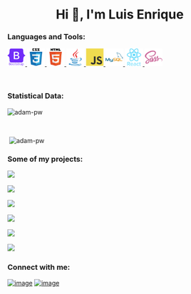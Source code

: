 <h1 align="center">Hi 👋, I'm Luis Enrique</h1>

<h3 align="left">Languages and Tools:</h3>
<p align="left">  
  <a href="https://getbootstrap.com" target="_blank" rel="noreferrer">
    <img src="https://raw.githubusercontent.com/devicons/devicon/master/icons/bootstrap/bootstrap-plain-wordmark.svg"
      alt="bootstrap" width="40" height="40" /> 
  </a>
  <a href="https://www.w3schools.com/css/" target="_blank"
    rel="noreferrer"> <img
      src="https://raw.githubusercontent.com/devicons/devicon/master/icons/css3/css3-original-wordmark.svg" alt="css3"
      width="40" height="40" /> 
  </a> 
  <a href="https://www.w3.org/html/" target="_blank" rel="noreferrer"> <img
      src="https://raw.githubusercontent.com/devicons/devicon/master/icons/html5/html5-original-wordmark.svg"
      alt="html5" width="40" height="40" /> 
  </a>  
  <a href="https://www.java.com" target="_blank" rel="noreferrer"> <img
      src="https://raw.githubusercontent.com/devicons/devicon/master/icons/java/java-original.svg" alt="java" width="40"
      height="40" /> 
  </a> 
  <a href="https://developer.mozilla.org/en-US/docs/Web/JavaScript" target="_blank"
    rel="noreferrer"> <img
      src="https://raw.githubusercontent.com/devicons/devicon/master/icons/javascript/javascript-original.svg"
      alt="javascript" width="40" height="40" /> 
  </a> 
  <a href="https://www.mysql.com/" target="_blank" rel="noreferrer"> <img
      src="https://raw.githubusercontent.com/devicons/devicon/master/icons/mysql/mysql-original-wordmark.svg"
      alt="mysql" width="40" height="40" /> 
  </a> 
  <a href="https://reactjs.org/" target="_blank" rel="noreferrer"> <img
      src="https://raw.githubusercontent.com/devicons/devicon/master/icons/react/react-original-wordmark.svg"
      alt="react" width="40" height="40" /> 
  </a> 
  <a href="https://sass-lang.com" target="_blank" rel="noreferrer"> <img
      src="https://raw.githubusercontent.com/devicons/devicon/master/icons/sass/sass-original.svg" alt="sass" width="40"
      height="40" /> 
  </a> 
</p>

<br>

<h3>Statistical Data:</h3>
<p><img align="center"
    src="https://github-readme-stats.vercel.app/api/top-langs?username=HJELuis&show_icons=true&locale=en&bg_color=0d1117&text_color=ffffff&layout=compact"
    alt="adam-pw" 
    bg_color=#808080/></p>

<br>

<p>&nbsp;<img align="center" src="https://github-readme-stats.vercel.app/api?username=HJELuis&show_icons=true&locale=en&bg_color=0d1117&text_color=ffffff&repo=convoychat"
    alt="adam-pw" /></p>
    
<h3>Some of my projects:</h3>

<p>
  <a href="https://github.com/HJELuis/web-app">
    <img src="https://github-readme-stats.vercel.app/api/pin/?username=HJELuis&repo=web-app&bg_color=0d1117&text_color=ffffff" />
  </a>
</p>

<p>
  <a href="https://github.com/HJELuis/library-db">
    <img src="https://github-readme-stats.vercel.app/api/pin/?username=HJELuis&repo=library-db&bg_color=0d1117&text_color=ffffff" />
  </a>
</p>

<p>
  <a href="https://github.com/HJELuis/book-store">
    <img src="https://github-readme-stats.vercel.app/api/pin/?username=HJELuis&repo=book-store&bg_color=0d1117&text_color=ffffff" />
  </a>
</p>

<p>
  <a href="https://github.com/HJELuis/pet-app">
    <img src="https://github-readme-stats.vercel.app/api/pin/?username=HJELuis&repo=pet-app&bg_color=0d1117&text_color=ffffff" />
  </a>
</p>

<p>
  <a href="https://github.com/HJELuis/countries">
    <img src="https://github-readme-stats.vercel.app/api/pin/?username=HJELuis&repo=countries&bg_color=0d1117&text_color=ffffff" />
  </a>
</p>

<p>
  <a href="https://github.com/HJELuis/bookstore-landing-page">
    <img src="https://github-readme-stats.vercel.app/api/pin/?username=HJELuis&repo=bookstore-landing-page&bg_color=0d1117&text_color=ffffff" />
  </a>
</p>

    
<h3 align="left">Connect with me:</h3>

[![image](https://img.shields.io/badge/LinkedIn-0077B5?style=for-the-badge&logo=linkedin&logoColor=white)](https://www.linkedin.com/in/luis-ju%C3%A1rez-full-stack-java-developer/)
[![image](https://img.shields.io/badge/Gmail-D14836?style=for-the-badge&logo=gmail&logoColor=white)](mailto:lenrique.lejh@gmail.com)



